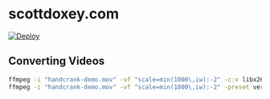 # scottdoxey.com

[![Deploy](https://github.com/neogeek/scottdoxey.com/actions/workflows/deploy.workflow.yml/badge.svg)](https://github.com/neogeek/scottdoxey.com/actions/workflows/deploy.workflow.yml)

## Converting Videos

```bash
ffmpeg -i "handcrank-demo.mov" -vf "scale=min(1000\,iw):-2" -c:v libx264 -preset veryslow -an "handcrank-demo.mp4"
ffmpeg -i "handcrank-demo.mov" -vf "scale=min(1000\,iw):-2" -preset veryslow -an "handcrank-demo.webm"
```
